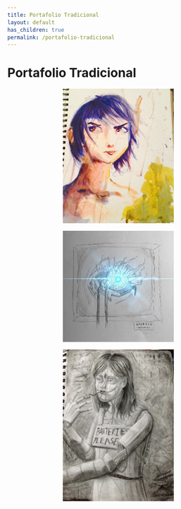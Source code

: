 ```yaml
---
title: Portafolio Tradicional
layout: default
has_children: true
permalink: /portafolio-tradicional
---
```

# Portafolio Tradicional
<p style="text-align:center;"><img src="../assets/images/1.jpeg" alt="bohr" style="height: 50%; width: 50%;"/></p>
<p style="text-align:center;"><img src="../assets/images/3.jpeg" alt="bohr" style="height: 50%; width: 50%;"/></p>
<p style="text-align:center;"><img src="../assets/images/4.jpeg" alt="bohr" style="height: 50%; width: 50%;"/></p>

